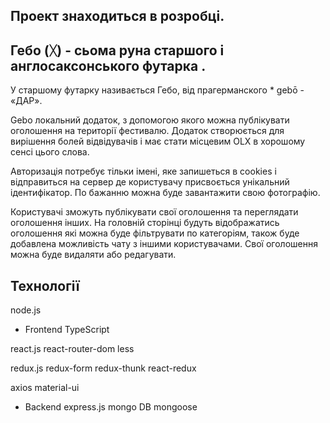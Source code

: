 ## Проект знаходиться в розробці.

## Гебо (ᚷ) - сьома руна старшого і англосаксонського футарка .
У старшому футарку називається Гебо, від прагерманского * gebō - «ДАР».

Gebo локальний додаток, з допомогою якого можна публікувати оголошення на території фестивалю. Додаток створюється для вирішення болей відвідувачів і має стати місцевим OLX в хорошому сенсі цього слова.

Авторизація потребує тільки імені, яке запишеться в cookies і відправиться на сервер де користувачу присвоється унікальний ідентифікатор. По бажанню можна буде завантажити свою фотографію. 

Користувачі зможуть публікувати свої оголошення та переглядати оголошення інших.
На головній сторінці будуть відображатись оголошення які можна буде фільтрувати по категоріям, також буде добавлена можливість чату з іншими користувачами. Свої оголошення можна буде видаляти або редагувати.



## Технології 

node.js

- Frontend
TypeScript

react.js
react-router-dom
less

redux.js
redux-form
redux-thunk
react-redux

axios
material-ui

- Backend
express.js
mongo DB
mongoose
